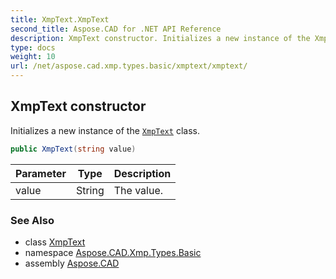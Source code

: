 ```yaml
---
title: XmpText.XmpText
second_title: Aspose.CAD for .NET API Reference
description: XmpText constructor. Initializes a new instance of the XmpText class
type: docs
weight: 10
url: /net/aspose.cad.xmp.types.basic/xmptext/xmptext/
---
```

## XmpText constructor

Initializes a new instance of the [`XmpText`](../) class.

```csharp
public XmpText(string value)
```

| Parameter | Type | Description |
| --- | --- | --- |
| value | String | The value. |

### See Also

* class [XmpText](../)
* namespace [Aspose.CAD.Xmp.Types.Basic](../../../aspose.cad.xmp.types.basic/)
* assembly [Aspose.CAD](../../../)


